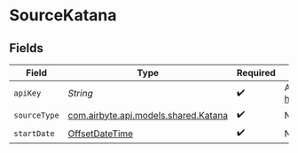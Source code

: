 # SourceKatana


## Fields

| Field                                                                                     | Type                                                                                      | Required                                                                                  | Description                                                                               |
| ----------------------------------------------------------------------------------------- | ----------------------------------------------------------------------------------------- | ----------------------------------------------------------------------------------------- | ----------------------------------------------------------------------------------------- |
| `apiKey`                                                                                  | *String*                                                                                  | :heavy_check_mark:                                                                        | API key to use. Find it at https://katanamrp.com/login/                                   |
| `sourceType`                                                                              | [com.airbyte.api.models.shared.Katana](../../models/shared/Katana.md)                     | :heavy_check_mark:                                                                        | N/A                                                                                       |
| `startDate`                                                                               | [OffsetDateTime](https://docs.oracle.com/javase/8/docs/api/java/time/OffsetDateTime.html) | :heavy_check_mark:                                                                        | N/A                                                                                       |